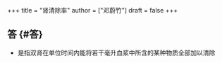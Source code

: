 +++
title = "肾清除率"
author = ["邓蔚竹"]
draft = false
+++

## 答 {#答}

-   是指双肾在单位时间内能将若干毫升血浆中所含的某种物质全部加以清除